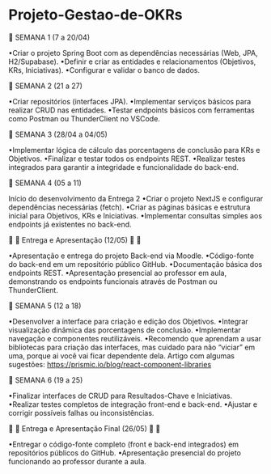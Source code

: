 # Projeto-Gestao-de-OKRs


🪪 SEMANA 1 (7 a 20/04)

•Criar o projeto Spring Boot com as dependências necessárias (Web, JPA, H2/Supabase).
•Definir e criar as entidades e relacionamentos (Objetivos, KRs, Iniciativas).
•Configurar e validar o banco de dados.



🪪 SEMANA 2 (21 a 27)

•Criar repositórios (interfaces JPA).
•Implementar serviços básicos para realizar CRUD nas entidades.
•Testar endpoints básicos com ferramentas como Postman ou ThunderClient no VSCode.



🪪 SEMANA 3 (28/04 a 04/05)

•Implementar lógica de cálculo das porcentagens de conclusão para KRs e Objetivos.
•Finalizar e testar todos os endpoints REST.
•Realizar testes integrados para garantir a integridade e funcionalidade do back-end.



🪪 SEMANA 4 (05 a 11)

Início do desenvolvimento da Entrega 2
•Criar o projeto NextJS e configurar dependências necessárias (fetch).
•Criar as páginas básicas e estrutura inicial para Objetivos, KRs e Iniciativas.
•Implementar consultas simples aos endpoints já existentes no back-end.



🪪 🪪 Entrega e Apresentação (12/05) 🪪 🪪

•Apresentação e entrega do projeto Back-end via Moodle.
•Código-fonte do back-end em um repositório público GitHub.
•Documentação básica dos endpoints REST.
•Apresentação presencial ao professor em aula, demonstrando os endpoints funcionais através de Postman ou ThunderClient.



🪪 SEMANA 5 (12 a 18)

•Desenvolver a interface para criação e edição dos Objetivos.
•Integrar visualização dinâmica das porcentagens de conclusão.
•Implementar navegação e componentes reutilizáveis.
•Recomendo que aprendam a usar bibliotecas para criação das interfaces, mas cuidado para não “viciar” em uma, porque  ai você vai ficar dependente dela. Artigo com algumas sugestões: https://prismic.io/blog/react-component-libraries



🪪 SEMANA 6 (19 a 25)

•Finalizar interfaces de CRUD para Resultados-Chave e Iniciativas.
•Realizar testes completos de integração front-end e back-end.
•Ajustar e corrigir possíveis falhas ou inconsistências.



🪪 🪪 Entrega e Apresentação Final (26/05) 🪪 🪪

•Entregar o código-fonte completo (front e back-end integrados) em repositórios públicos do GitHub.
•Apresentação presencial do projeto funcionando ao professor durante a aula.

